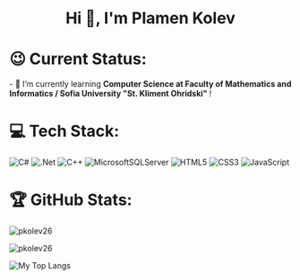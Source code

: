 <h1 align="center">Hi 👋, I'm Plamen Kolev</h1>

<h1>😉 Current Status:</h1>
<p>- 🌱 I’m currently learning <strong>Computer Science at Faculty of Mathematics and Informatics / Sofia University "St. Kliment Ohridski" </strong>!</p>

# 💻 Tech Stack:
![C#](https://img.shields.io/badge/c%23-%235C2D91.svg?style=for-the-badge&logo=c-sharp&logoColor=white) 
![.Net](https://img.shields.io/badge/.NET-5C2D91?style=for-the-badge&logo=.net&logoColor=white) 
![C++](https://img.shields.io/badge/C%2B%2B-%230078D7.svg?style=for-the-badge&logo=c%2B%2B&logoColor=white)
![MicrosoftSQLServer](https://img.shields.io/badge/Microsoft%20SQL%20Server-FAD800?style=for-the-badge&logo=microsoft%20sql%20server&logoColor=black)
![HTML5](https://img.shields.io/badge/html5-%23E34F26.svg?style=for-the-badge&logo=html5&logoColor=white)
![CSS3](https://img.shields.io/badge/css3-%231572B6.svg?style=for-the-badge&logo=css3&logoColor=white)
![JavaScript](https://camo.githubusercontent.com/29d02b3669d6450d67e043cf5909e740dcb94c1e2306d88ac48b15b4ec55dc65/68747470733a2f2f696d672e736869656c64732e696f2f62616467652f6a6176617363726970742d2532333332333333302e7376673f7374796c653d666f722d7468652d6261646765266c6f676f3d6a617661736372697074266c6f676f436f6c6f723d253233463744463145)

<h1>🏆 GitHub Stats:</h1>
<p>
  <img align="center" src="https://github-readme-stats.vercel.app/api?username=pkolev26&show_icons=true&theme=dark&title_color=ffffff&text_color=ffffff&bg_color=000000&hide_border=true&locale=en" alt="pkolev26"/></p>

<p><img align="center" src="https://github-readme-streak-stats.herokuapp.com/?user=pkolev26&theme=dark" alt="pkolev26" /></p>

![My Top Langs](https://github-readme-stats.vercel.app/api/top-langs/?username=pkolev26&theme=algolia&layout=compact)
